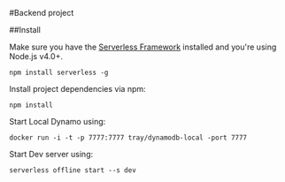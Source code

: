 #Backend project

##Install

Make sure you have the [Serverless Framework](http://www.serverless.com) installed and you're using Node.js v4.0+. 
```
npm install serverless -g
```

Install project dependencies via npm:
```
npm install
```

Start Local Dynamo using:
```
docker run -i -t -p 7777:7777 tray/dynamodb-local -port 7777
```


Start Dev server using:
```
serverless offline start --s dev
```
